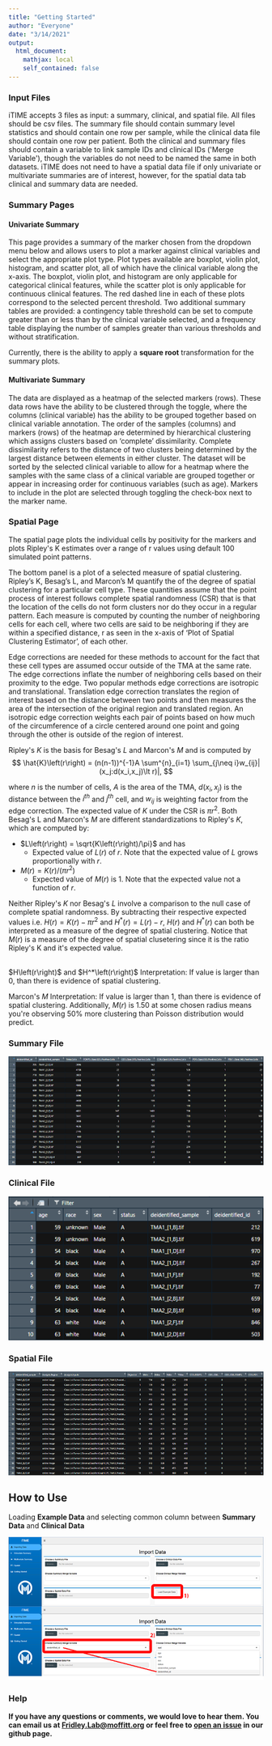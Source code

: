 ```yaml
---
title: "Getting Started"
author: "Everyone"
date: "3/14/2021"
output: 
  html_document:
    mathjax: local
    self_contained: false
---
```




### Input Files

iTIME accepts 3 files as input: a summary, clinical, and spatial file. All files should be csv files. The summary file should contain summary level statistics and should contain one row per sample, while the clinical data file should contain one row per patient. Both the clinical and summary files should contain a variable to link sample IDs and clinical IDs ('Merge Variable'), though the variables do not need to be named the same in both datasets. iTIME does not need to have a spatial data file if only univariate or multivariate summaries are of interest, however, for the spatial data tab clinical and summary data are needed.

### Summary Pages

#### Univariate Summary

This page provides a summary of the marker chosen from the dropdown menu below and allows users to plot a marker against clinical variables and select the appropriate plot type. Plot types available are boxplot, violin plot, histogram, and scatter plot, all of which have the clinical variable along the x-axis. The boxplot, violin plot, and histogram are only applicable for categorical clinical features, while the scatter plot is only applicable for continuous clinical features. The red dashed line in each of these plots correspond to the selected percent threshold. Two additional summary tables are provided: a contingency table threshold can be set to compute greater than or less than by the clinical variable selected, and a frequency table displaying the number of samples greater than various thresholds and without stratification.

Currently, there is the ability to apply a **square root** transformation for the summary plots.

#### Multivariate Summary

The data are displayed as a heatmap of the selected markers (rows). These data rows have the ability to be clustered through the toggle, where the columns (clinical variable) has the ability to be grouped together based on clinical variable annotation. The order of the samples (columns) and markers (rows) of the heatmap are determined by hierarchical clustering which assigns clusters based on ‘complete’ dissimilarity. Complete dissimilarity refers to the distance of two clusters being determined by the largest distance between elements in either cluster.  The dataset will be sorted by the selected clinical variable to allow for a heatmap where the samples with the same class of a clinical variable are grouped together or appear in increasing order for continuous variables (such as age). Markers to include in the plot are selected through toggling the check-box next to the marker name.

### Spatial Page

The spatial page plots the individual cells by positivity for the markers and plots Ripley's K estimates over a range of r values using default 100 simulated point patterns.

The bottom panel is a plot of a selected measure of spatial clustering. Ripley’s K, Besag’s L, and Marcon’s M quantify the of the degree of spatial clustering for a particular cell type.  These quantities assume that the point process of interest follows complete spatial randomness (CSR) that is that the location of the cells do not form clusters nor do they occur in a regular pattern. Each measure is computed by counting the number of neighboring cells for each cell, where two cells are said to be neighboring if they are within a specified distance, r as seen in the x-axis of ‘Plot of Spatial Clustering Estimator’, of each other. 

Edge corrections are needed for these methods to account for the fact that these cell types are assumed occur outside of the TMA at the same rate. The edge corrections inflate the number of neighboring cells based on their proximity to the edge. Two popular methods edge corrections are isotropic and translational. Translation edge correction translates the region of interest based on the distance between two points and then measures the area of the intersection of the original region and translated region. An isotropic edge correction weights each pair of points based on how much of the circumference of a circle centered around one point and going through the other is outside of the region of interest.

Ripley's $K$ is the basis for Besag's $L$ and Marcon's $M$ and is computed by
$$
\hat{K}\left(r\right) = (n(n-1))^{-1}A \sum^{n}_{i=1} \sum_{j\neq i}w_{ij}|(x_j:d(x_i,x_j)\lt r)|,
$$

where $n$ is the number of cells, $A$ is the area of the TMA, $d(x_i,x_j)$ is the distance between the $i^{th}$ and $j^{th}$ cell, and $w_{ij}$ is weighting factor from the edge correction. The expected value of $K$ under the CSR is $\pi r^2$. Both Besag's L and Marcon's $M$ are different standardizations to Ripley's $K$, which are computed by:

* $L\left(r\right) = \sqrt{K\left(r\right)/\pi}$ and has 
  + Expected value of $L\left(r\right)$ of $r$. Note that the expected value of $L$ grows proportionally with $r$.
* $M\left(r\right) = K\left(r\right)/(\pi r^2)$
  + Expected value of $M\left(r\right)$ is 1. Note that the expected value not a function of $r$.

Neither Ripley's $K$ nor Besag's $L$ involve a comparison to the null case of complete spatial randomness. By subtracting their respective expected values i.e. $H\left(r\right)  = K\left(r\right) -\pi r^2$ and $H^*\left(r\right)  = L\left(r\right)  - r$, $H\left(r\right)$ and $H^*\left(r\right)$ can both be interpreted as a measure of the degree of spatial clustering. Notice that $M\left(r\right)$ is a measure of the degree of spatial clusetering since it is the ratio Ripley's K and it's expected value.  

<!-- ```{r, modified_ripleys, echo=F, fig.align='center'} -->

<!-- tbl = data.frame("Metric" = c("Besag's L","Marcon's M"), -->
<!--                  "Formula" = c("$L\\left(r\\right) = \\sqrt{K\\left(r\\right)/\\pi}$", "$M\\left(r\\right) = K\\left(r\\right)/(\\pi r^2)$"), -->
<!--                  "Expected Value" = c("$r$", "1"), -->
<!--                  "Formula Displayed in Plot" = c("$L\\left(r\\right) - r$","$M\\left(r\\right)$")) -->

<!-- colnames(tbl) = c("Metric","Formula","Expected Value","Formula Displayed in Plot") -->
<!-- knitr::kable( tbl, escape = F, align = 'c', format = 'html')  %>% -->
<!--   kableExtra::kable_styling(position = "center", protect_latex = FALSE, latex_options = 'basic') -->
<!-- ``` -->

<br/>
$H\left(r\right)$ and $H^*\left(r\right)$ Interpretation: If value is larger than 0, than there is evidence of spatial clustering.

Marcon's $M$ Interpretation: If value is larger than 1, than there is evidence of spatial clustering. Additionally, $M\left(r\right)$ is 1.50 at some chosen radius means you're observing 50% more clustering than Poisson distribution would predict.

### Summary File

![Summary File Example](GettingStarted_images/example_summary_data_format.png)

### Clinical File

![Clinical File Example](GettingStarted_images/example_clinical_data_format.png)

### Spatial File

![Spatial File Example](GettingStarted_images/example_spatial_data_format.png)

## How to Use

Loading **Example Data** and selecting common column between **Summary Data** and **Clinical Data**

![Loading Data Help](GettingStarted_images/load_data_help.png)

### Help

**If you have any questions or comments, we would love to hear them. You can email us at [Fridley.Lab@moffitt.org](mailto:Fridley.Lab@moffitt.org) or feel free to [open an issue](https://github.com/FridleyLab/iTIME/issues) in our github page.**
